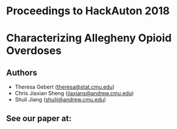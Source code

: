 # Proceedings to HackAuton 2018
# Characterizing Allegheny Opioid Overdoses
## Authors
* Theresa Gebert (theresa@stat.cmu.edu)
* Chris Jiaxian Sheng (jiaxians@andrew.cmu.edu)
* Shuli Jiang (shulij@andrew.cmu.edu)

## See our paper at: 
